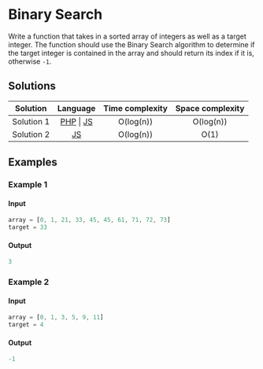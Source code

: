 # Binary Search

Write a function that takes in a sorted array of integers as well as a target
integer. The function should use the Binary Search algorithm to determine if the
target integer is contained in the array and should return its index if it is,
otherwise `-1`.

## Solutions

| Solution   | Language                   | Time complexity | Space complexity |
|:----------:|:--------------------------:|:---------------:|:----------------:|
| Solution 1 | [PHP][PHP-1] \| [JS][JS-1] | O(log(n))       | O(log(n))        |
| Solution 2 | [JS][JS-2]                 | O(log(n))       | O(1)             |

## Examples

### Example 1

#### Input

```javascript
array = [0, 1, 21, 33, 45, 45, 61, 71, 72, 73]
target = 33
```

#### Output

```javascript
3
```

### Example 2

#### Input

```javascript
array = [0, 1, 3, 5, 9, 11]
target = 4
```

#### Output

```javascript
-1
```

[PHP-1]: ../solutions/php/005-BinarySearch/solution-1.php

[JS-1]: ../solutions/js/005-BinarySearch/solution-1.js

[JS-2]: ../solutions/js/005-BinarySearch/solution-2.js